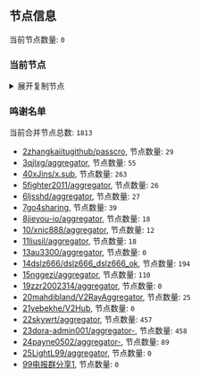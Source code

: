 
## 节点信息
当前节点数量: `0`
### 当前节点
<details>
  <summary>展开复制节点</summary>

    

</details>

### 鸣谢名单
当前合并节点总数: `1813`
- [2zhangkaiitugithub/passcro](https://github.com/zhangkaiitugithub/passcro), 节点数量: `29`
- [3qjlxg/aggregator](https://github.com/qjlxg/aggregator), 节点数量: `55`
- [40xJins/x.sub](https://github.com/0xJins/x.sub), 节点数量: `263`
- [5fighter2011/aggregator](https://github.com/fighter2011/aggregator), 节点数量: `26`
- [6ljsshd/aggregator](https://github.com/ljsshd/aggregator), 节点数量: `27`
- [7go4sharing](https://github.com/go4sharing), 节点数量: `39`
- [8jieyou-io/aggregator](https://github.com/jieyou-io/aggregator), 节点数量: `18`
- [10/xnic888/aggregator](https://github.com/xnic888/aggregator), 节点数量: `12`
- [11liusil/aggregator](https://github.com/liusil/aggregator), 节点数量: `18`
- [13au3300/aggregator](https://github.com/au3300/aggregator), 节点数量: `0`
- [14dslz666/dslz666_dslz666_ok](https://github.com/dslz666/dslz666_dslz666_ok), 节点数量: `194`
- [15nggezi/aggregator](https://github.com/nggezi/aggregator), 节点数量: `110`
- [19zzr2002314/aggregator](https://github.com/zzr2002314/aggregator), 节点数量: `0`
- [20mahdibland/V2RayAggregator](https://github.com/mahdibland/V2RayAggregator), 节点数量: `25`
- [21yebekhe/V2Hub](https://github.com/yebekhe/V2Hub), 节点数量: `0`
- [22skywrt/aggregator](https://github.com/skywrt/aggregator), 节点数量: `457`
- [23dora-admin001/aggregator-](https://github.com/dora-admin001/aggregator-), 节点数量: `458`
- [24payne0502/aggregator-](https://github.com/payne0502/aggregator-), 节点数量: `89`
- [25LightL99/aggregator](https://github.com/LightL99/aggregator), 节点数量: `0`
- [99电报群分享1](https://github.com/cdddbc/getAirport), 节点数量: `0`


